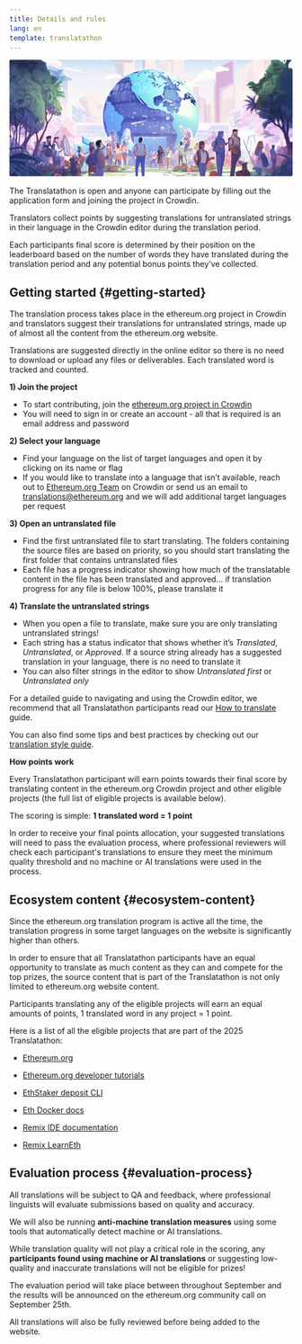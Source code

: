 ```yaml
---
title: Details and rules
lang: en
template: translatathon
---
```


![](./participate.png)

The Translatathon is open and anyone can participate by filling out the application form and joining the project in Crowdin.

Translators collect points by suggesting translations for untranslated strings in their language in the Crowdin editor during the translation period.

Each participants final score is determined by their position on the leaderboard based on the number of words they have translated during the translation period and any potential bonus points they’ve collected.

## Getting started {#getting-started}

The translation process takes place in the ethereum.org project in Crowdin and translators suggest their translations for untranslated strings, made up of almost all the content from the ethereum.org website.

Translations are suggested directly in the online editor so there is no need to download or upload any files or deliverables. Each translated word is tracked and counted.

**1) Join the project**

- To start contributing, join the [ethereum.org project in Crowdin](https://crowdin.com/project/ethereum-org)
- You will need to sign in or create an account - all that is required is an email address and password

**2) Select your language**

- Find your language on the list of target languages and open it by clicking on its name or flag
- If you would like to translate into a language that isn’t available, reach out to [Ethereum.org Team](https://crowdin.com/profile/ethdotorg) on Crowdin or send us an email to translations@ethereum.org and we will add additional target languages per request

**3) Open an untranslated file**

- Find the first untranslated file to start translating. The folders containing the source files are based on priority, so you should start translating the first folder that contains untranslated files
- Each file has a progress indicator showing how much of the translatable content in the file has been translated and approved… if translation progress for any file is below 100%, please translate it

**4) Translate the untranslated strings**

- When you open a file to translate, make sure you are only translating untranslated strings!
- Each string has a status indicator that shows whether it’s _Translated_, _Untranslated_, or _Approved_. If a source string already has a suggested translation in your language, there is no need to translate it
- You can also filter strings in the editor to show _Untranslated first_ or _Untranslated only_

For a detailed guide to navigating and using the Crowdin editor, we recommend that all Translatathon participants read our [How to translate](/contributing/translation-program/how-to-translate/) guide.

You can also find some tips and best practices by checking out our [translation style guide](/contributing/translation-program/translators-guide/).

**How points work**

Every Translatathon participant will earn points towards their final score by translating content in the ethereum.org Crowdin project and other eligible projects (the full list of eligible projects is available below).

The scoring is simple: **1 translated word = 1 point**

In order to receive your final points allocation, your suggested translations will need to pass the evaluation process, where professional reviewers will check each participant's translations to ensure they meet the minimum quality threshold and no machine or AI translations were used in the process.

## Ecosystem content {#ecosystem-content}

Since the ethereum.org translation program is active all the time, the translation progress in some target languages on the website is significantly higher than others.

In order to ensure that all Translatathon participants have an equal opportunity to translate as much content as they can and compete for the top prizes, the source content that is part of the Translatathon is not only limited to ethereum.org website content.

Participants translating any of the eligible projects will earn an equal amounts of points, 1 translated word in any project = 1 point.

Here is a list of all the eligible projects that are part of the 2025 Translatathon:

- [Ethereum.org](https://crowdin.com/project/ethereum-org)

- [Ethereum.org developer tutorials](https://crowdin.com/project/33388446abbe9d7aa21e42e49bba7f97)

- [EthStaker deposit CLI](https://crowdin.com/project/ethstaker-deposit-cli)

- [Eth Docker docs](https://crowdin.com/project/eth-docker-docs)

- [Remix IDE documentation](https://crowdin.com/project/remix-translation)

- [Remix LearnEth](https://crowdin.com/project/remix-learneth)

## Evaluation process {#evaluation-process}

All translations will be subject to QA and feedback, where professional linguists will evaluate submissions based on quality and accuracy.

We will also be running **anti-machine translation measures** using some tools that automatically detect machine or AI translations.

While translation quality will not play a critical role in the scoring, any **participants found using machine or AI translations** or suggesting low-quality and inaccurate translations will not be eligible for prizes!

The evaluation period will take place between throughout September and the results will be announced on the ethereum.org community call on September 25th.

All translations will also be fully reviewed before being added to the website.

<ApplyNow />

